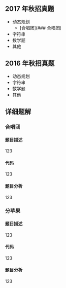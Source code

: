 ## 2017 年秋招真题
* 动态规划
  * [合唱团](### 合唱团)
* 字符串
* 数学题
* 其他
## 2016 年秋招真题
* 动态规划
* 字符串
* 数学题
* 其他
## 详细题解
### 合唱团
#### 题目描述
123
#### 代码
123
#### 题目分析
123

### 分苹果
#### 题目描述
123
#### 代码
123
#### 题目分析
123
